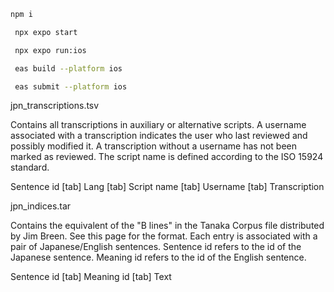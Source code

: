    ```bash
   npm i
   ```


   ```bash
    npx expo start
   ```


   ```bash
    npx expo run:ios
   ```


   ```bash
    eas build --platform ios
   ```


   ```bash
    eas submit --platform ios
   ```


jpn_transcriptions.tsv

Contains all transcriptions in auxiliary or alternative scripts. A username associated with a transcription indicates the user who last reviewed and possibly modified it. A transcription without a username has not been marked as reviewed. The script name is defined according to the ISO 15924 standard.

Sentence id [tab] Lang [tab] Script name [tab] Username [tab] Transcription



jpn_indices.tar

Contains the equivalent of the "B lines" in the Tanaka Corpus file distributed by Jim Breen. See this page for the format. Each entry is associated with a pair of Japanese/English sentences. Sentence id refers to the id of the Japanese sentence. Meaning id refers to the id of the English sentence.

Sentence id [tab] Meaning id [tab] Text
